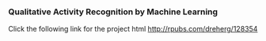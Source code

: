 ### Qualitative Activity Recognition by Machine Learning  

Click the following link for the project html  http://rpubs.com/dreherg/128354 